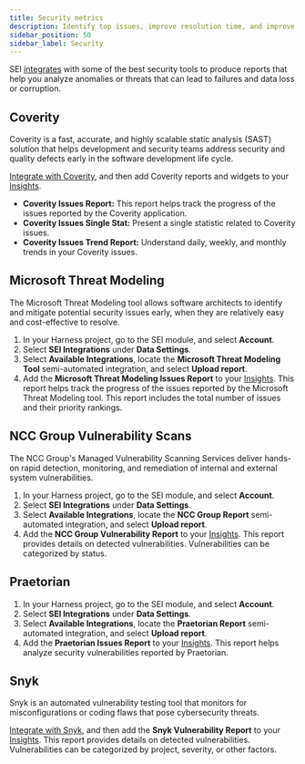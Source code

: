 ```yaml
---
title: Security metrics
description: Identify top issues, improve resolution time, and improve your security posture.
sidebar_position: 50
sidebar_label: Security
---
```


SEI [integrates](/docs/category/integrations) with some of the best security tools to produce reports that help you analyze anomalies or threats that can lead to failures and data loss or corruption.


## Coverity

Coverity is a fast, accurate, and highly scalable static analysis (SAST) solution that helps development and security teams address security and quality defects early in the software development life cycle.

[Integrate with Coverity](/docs/software-engineering-insights/sei-integrations/other-integrations/sei-integration-coverity), and then add Coverity reports and widgets to your [Insights](/docs/software-engineering-insights/sei-insights).

* **Coverity Issues Report:** This report helps track the progress of the issues reported by the Coverity application.
* **Coverity Issues Single Stat:** Present a single statistic related to Coverity issues.
* **Coverity Issues Trend Report:** Understand daily, weekly, and monthly trends in your Coverity issues.

## Microsoft Threat Modeling

The Microsoft Threat Modeling tool allows software architects to identify and mitigate potential security issues early, when they are relatively easy and cost-effective to resolve.

1. In your Harness project, go to the SEI module, and select **Account**.
2. Select **SEI Integrations** under **Data Settings**.
3. Select **Available Integrations**, locate the **Microsoft Threat Modeling Tool** semi-automated integration, and select **Upload report**.
4. Add the **Microsoft Threat Modeling Issues Report** to your [Insights](/docs/software-engineering-insights/sei-insights). This report helps track the progress of the issues reported by the Microsoft Threat Modeling tool. This report includes the total number of issues and their priority rankings.

## NCC Group Vulnerability Scans

The NCC Group's Managed Vulnerability Scanning Services deliver hands-on rapid detection, monitoring, and remediation of internal and external system vulnerabilities.

1. In your Harness project, go to the SEI module, and select **Account**.
2. Select **SEI Integrations** under **Data Settings**.
3. Select **Available Integrations**, locate the **NCC Group Report** semi-automated integration, and select **Upload report**.
4. Add the **NCC Group Vulnerability Report** to your [Insights](/docs/software-engineering-insights/sei-insights). This report provides details on detected vulnerabilities. Vulnerabilities can be categorized by status.

## Praetorian

1. In your Harness project, go to the SEI module, and select **Account**.
2. Select **SEI Integrations** under **Data Settings**.
3. Select **Available Integrations**, locate the **Praetorian Report** semi-automated integration, and select **Upload report**.
4. Add the **Praetorian Issues Report** to your [Insights](/docs/software-engineering-insights/sei-insights). This report helps analyze security vulnerabilities reported by Praetorian.

## Snyk

Snyk is an automated vulnerability testing tool that monitors for misconfigurations or coding flaws that pose cybersecurity threats.

[Integrate with Snyk](/docs/software-engineering-insights/sei-integrations/other-integrations/sei-integration-snyk), and then add the **Snyk Vulnerability Report** to your [Insights](/docs/software-engineering-insights/sei-insights). This report provides details on detected vulnerabilities. Vulnerabilities can be categorized by project, severity, or other factors.
